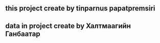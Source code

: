 ## this project create by tinparnus papatpremsiri
## data in project create by Халтмаагийн Ганбаатар